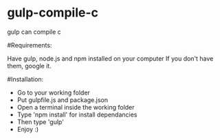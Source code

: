# gulp-compile-c
gulp can compile c

#Requirements:

Have gulp, node.js and npm installed on your computer 
If you don't have them, google it.

#Installation:

- Go to your working folder
- Put gulpfile.js and package.json
- Open a terminal inside the working folder
- Type 'npm install' for install dependancies
- Then type 'gulp'
- Enjoy :)
